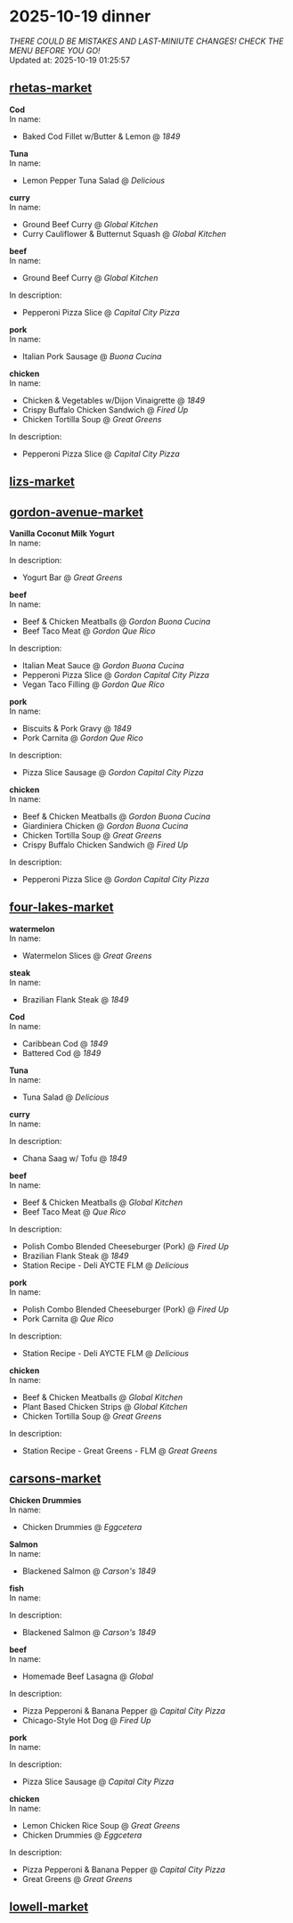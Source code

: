 # 2025-10-19 dinner  
*THERE COULD BE MISTAKES AND LAST-MINIUTE CHANGES! CHECK THE MENU BEFORE YOU GO!*  
Updated at: 2025-10-19 01:25:57  
## [rhetas-market](https://wisc-housingdining.nutrislice.com/menu/rhetas-market/dinner/2025-10-19)  
**Cod**  
In name:   
 - Baked Cod Fillet w/Butter & Lemon @ *1849*  
  
**Tuna**  
In name:   
 - Lemon Pepper Tuna Salad @ *Delicious*  
  
**curry**  
In name:   
 - Ground Beef Curry @ *Global Kitchen*  
 - Curry Cauliflower & Butternut Squash @ *Global Kitchen*  
  
**beef**  
In name:   
 - Ground Beef Curry @ *Global Kitchen*  
  
In description:   
 - Pepperoni Pizza Slice @ *Capital City Pizza*  
  
**pork**  
In name:   
 - Italian Pork Sausage @ *Buona Cucina*  
  
**chicken**  
In name:   
 - Chicken & Vegetables w/Dijon Vinaigrette @ *1849*  
 - Crispy Buffalo Chicken Sandwich @ *Fired Up*  
 - Chicken Tortilla Soup @ *Great Greens*  
  
In description:   
 - Pepperoni Pizza Slice @ *Capital City Pizza*  
  
## [lizs-market](https://wisc-housingdining.nutrislice.com/menu/lizs-market/dinner/2025-10-19)  
## [gordon-avenue-market](https://wisc-housingdining.nutrislice.com/menu/gordon-avenue-market/dinner/2025-10-19)  
**Vanilla Coconut Milk Yogurt**  
In name:   
  
In description:   
 - Yogurt Bar @ *Great Greens*  
  
**beef**  
In name:   
 - Beef & Chicken Meatballs @ *Gordon Buona Cucina*  
 - Beef Taco Meat @ *Gordon Que Rico*  
  
In description:   
 - Italian Meat Sauce @ *Gordon Buona Cucina*  
 - Pepperoni Pizza Slice @ *Gordon Capital City Pizza*  
 - Vegan Taco Filling @ *Gordon Que Rico*  
  
**pork**  
In name:   
 - Biscuits & Pork Gravy @ *1849*  
 - Pork Carnita @ *Gordon Que Rico*  
  
In description:   
 - Pizza Slice Sausage @ *Gordon Capital City Pizza*  
  
**chicken**  
In name:   
 - Beef & Chicken Meatballs @ *Gordon Buona Cucina*  
 - Giardiniera Chicken @ *Gordon Buona Cucina*  
 - Chicken Tortilla Soup @ *Great Greens*  
 - Crispy Buffalo Chicken Sandwich @ *Fired Up*  
  
In description:   
 - Pepperoni Pizza Slice @ *Gordon Capital City Pizza*  
  
## [four-lakes-market](https://wisc-housingdining.nutrislice.com/menu/four-lakes-market/dinner/2025-10-19)  
**watermelon**  
In name:   
 - Watermelon Slices @ *Great Greens*  
  
**steak**  
In name:   
 - Brazilian Flank Steak @ *1849*  
  
**Cod**  
In name:   
 - Caribbean Cod @ *1849*  
 - Battered Cod @ *1849*  
  
**Tuna**  
In name:   
 - Tuna Salad @ *Delicious*  
  
**curry**  
In name:   
  
In description:   
 - Chana Saag w/ Tofu @ *1849*  
  
**beef**  
In name:   
 - Beef & Chicken Meatballs @ *Global Kitchen*  
 - Beef Taco Meat @ *Que Rico*  
  
In description:   
 - Polish Combo Blended Cheeseburger (Pork) @ *Fired Up*  
 - Brazilian Flank Steak @ *1849*  
 - Station Recipe - Deli  AYCTE FLM @ *Delicious*  
  
**pork**  
In name:   
 - Polish Combo Blended Cheeseburger (Pork) @ *Fired Up*  
 - Pork Carnita @ *Que Rico*  
  
In description:   
 - Station Recipe - Deli  AYCTE FLM @ *Delicious*  
  
**chicken**  
In name:   
 - Beef & Chicken Meatballs @ *Global Kitchen*  
 - Plant Based Chicken Strips @ *Global Kitchen*  
 - Chicken Tortilla Soup @ *Great Greens*  
  
In description:   
 - Station Recipe - Great Greens - FLM @ *Great Greens*  
  
## [carsons-market](https://wisc-housingdining.nutrislice.com/menu/carsons-market/dinner/2025-10-19)  
**Chicken Drummies**  
In name:   
 - Chicken Drummies @ *Eggcetera*  
  
**Salmon**  
In name:   
 - Blackened Salmon @ *Carson's 1849*  
  
**fish**  
In name:   
  
In description:   
 - Blackened Salmon @ *Carson's 1849*  
  
**beef**  
In name:   
 - Homemade Beef Lasagna @ *Global*  
  
In description:   
 - Pizza Pepperoni & Banana Pepper @ *Capital City Pizza*  
 - Chicago-Style Hot Dog @ *Fired Up*  
  
**pork**  
In name:   
  
In description:   
 - Pizza Slice Sausage @ *Capital City Pizza*  
  
**chicken**  
In name:   
 - Lemon Chicken Rice Soup @ *Great Greens*  
 - Chicken Drummies @ *Eggcetera*  
  
In description:   
 - Pizza Pepperoni & Banana Pepper @ *Capital City Pizza*  
 - Great Greens @ *Great Greens*  
  
## [lowell-market](https://wisc-housingdining.nutrislice.com/menu/lowell-market/dinner/2025-10-19)  
  
